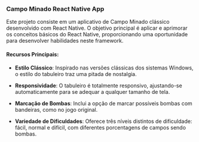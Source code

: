 ### Campo Minado React Native App

Este projeto consiste em um aplicativo de Campo Minado clássico desenvolvido com React Native. O objetivo principal é aplicar e aprimorar os conceitos básicos do React Native, proporcionando uma oportunidade para desenvolver habilidades neste framework.

#### Recursos Principais:

- **Estilo Clássico**: Inspirado nas versões clássicas dos sistemas Windows, o estilo do tabuleiro traz uma pitada de nostalgia.

- **Responsividade**: O tabuleiro é totalmente responsivo, ajustando-se automaticamente para se adequar a qualquer tamanho de tela.

- **Marcação de Bombas**: Inclui a opção de marcar possíveis bombas com bandeiras, como no jogo original.

- **Variedade de Dificuldades**: Oferece três níveis distintos de dificuldade: fácil, normal e difícil, com diferentes porcentagens de campos sendo bombas.


